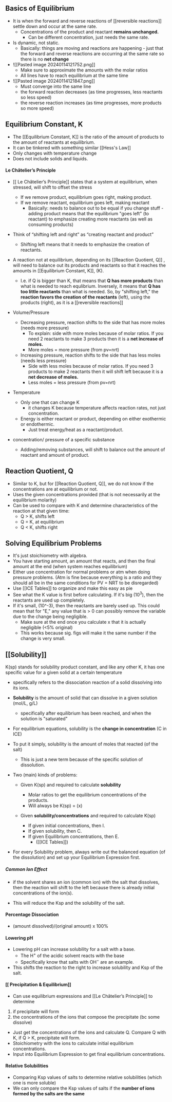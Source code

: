 
## Basics of Equilibrium
- It is when the forward and reverse reactions of [[reversible reactions]] settle down and occur at the same rate. 
	- Concentrations of the product and reactant **remains unchanged.**
		- Can be different concentration, just needs the same rate.
- Is dynamic, not static.
	- Basically: things are moving and reactions are happening - just that the forward and reverse reactions are occurring at the same rate so there is no **net change**
- ![[Pasted image 20240114121752.png]]
	- Make sure to approximate the amounts with the molar ratios
	- All lines have to reach equilibrium at the same time
- ![[Pasted image 20240114121847.png]]
	- Must converge into the same line
	- the forward reaction decreases (as time progresses, less reactants so less speed)
	- the reverse reaction increases (as time progresses, more products so more speed)
## Equilibrium Constant, K
- The [[Equilibrium Constant, K]] is the ratio of the amount of products to the amount of reactants at equilibrium. 
- It can be tinkered with something similar [[Hess's Law]] 
- Only changes with temperature change
- Does not include solids and liquids. 

#### Le Châtelier’s Principle
- [[ Le Châtelier’s Principle]] states that a system at equilibrium, when stressed, will shift to offset the stress
	- If we remove product, equilibrium goes right, making product.
	- If we remove reactant, equilibrium goes left, making reactant
		- Basically: needs to balance out to be equal if you change stuff - adding product means that the equilibrium "goes left" (to reactant) to emphasize creating more reactants (as well as consuming products)
- Think of  “shifting left and right” as “creating reactant and product”
	- Shifting left means that it needs to emphasize the creation of reactants.
- A reaction not at equilibrium, depending on its [[Reaction Quotient, Q]] , will need to balance out its products and reactants so that it reaches the amounts in [[Equilibrium Constant, K]], (K).
	- I.e. if Q is bigger than K, that means that **Q has more products** than what is needed to reach equlibrium. Inversely, it means that **Q has too little reactants** than what is needed. So, by "shifting left," the **reaction favors the creation of the reactants** (left), using the products (right), as it is a [[reversible reactions]] 

- Volume/Pressure
	- Decreasing pressure, reaction shifts to the side that has more moles (needs more pressure)
		- To explain: side with more moles because of molar ratios. If you need 2 reactants to make 3 products then it is a **net increase of moles.** 
		- More moles = more pressure (from pv=nrt)
	- Increasing pressure, reaction shifts to the side that has less moles (needs less pressure)
		- Side with less moles because of molar ratios. If you need 3 products to make 2 reactants then it will shift left because it is a **net decrease of moles.** 
		- Less moles = less pressure (from pv=nrt)
- Temperature
	- Only one that can change K
		- it changes K because temperature affects reaction rates, not just concentration.
	- Energy is either reactant or product, depending on either exothermic or endothermic.
		- Just treat energy/heat as a reactant/product.
- concentration/ pressure of a specific substance
	- Adding/removing substances, will shift to balance out the amount of reactant and amount of product.

## Reaction Quotient, Q
- Similar to K, but for [[Reaction Quotient, Q]], we do not know if the concentrations are at equilibrium or not.
- Uses the given concentrations provided (that is not necessarily at the equilibrium molarity)
- Can be used to compare with K and determine characteristics of the reaction at that given time:
	- Q > K, shifts left
	- Q = K, at equilibrium
	- Q < K, shifts right

## Solving Equilibrium Problems
- It's just stoichiometry with algebra.
- You have starting amount, an amount that reacts, and then the final amount at the end (when system reaches equilibrium) 
- Either use concentration for normal problems or atm when doing pressure problems. (Atm is fine because everything is a ratio and they should all be in the same conditions for PV = NRT to be disregarded)
- Use [[ICE Tables]] to organize and make this easy as pie
- See what the K value is first before calculating. If it's big (10$^3$), then the reactants are used up completely. 
- If it's small, (10^-3), then the reactants are barely used up. This could mean that for "E," any value that is > 0 can possibly remove the variable due to the change being negligible.
	- Make sure at the end once you calculate x that it is actually negligible (<5% original)
	- This works because sig. figs will make it the same number if the change is very small.


## [[Solubility]]
K(sp) stands for solubility product constant, and like any other K, it has one specific value for a given solid at a certain temperature

- specifically refers to the dissociation reaction of a solid dissolving into its ions.

- **Solubility** is the amount of solid that can dissolve in a given solution (mol/L, g/L)
	- specifically after equilibrium has been reached, and when the solution is  "saturated"

- For equilibrium equations, solubility is the **change in concentration** (C in ICE)
- To put it simply, solubility is the amount of moles that reacted (of the salt)
	- This is just a new term because of the specific solution of dissolution. 

- Two (main) kinds of problems:
	- Given K(sp) and required to calculate **solubility**
		- Molar ratios to get the equilibrium concentrations of the products.
		- Will always be K(sp) = (x)
		
	- Given **solubility/concentrations** and required to calculate K(sp)
		- If given initial concentrations, then I.
		- If given solubility, then C.
		- If given Equilibrium concentrations, then E.
			- ([[ICE Tables]])
		
- For every Solubility problem, always write out the balanced equation (of the dissolution) and set up your Equilibrium Expression first.

##### Common Ion Effect
- if the solvent shares an ion (common ion) with the salt that dissolves, then the reaction will shift to the left because there is already initial concentrations of the ion(s).

- This will reduce the Ksp and the solubility of the salt.

#### Percentage Dissociation
- (amount dissolved)/(original amount) x 100%

#### Lowering pH
- Lowering pH can increase solubility for a salt with a base. 
	- The H$^+$ of the acidic solvent reacts with the base
	- Specifically know that salts with OH$^-$ are an example.
- This shifts the reaction to the right to increase solubility and Ksp of the salt.

#### [[ Precipitation & Equilibrium]]
- Can use equilibrium expressions and [[Le Châtelier’s Principle]] to determine 
1. if precipitate will form
2. the concentrations of the ions that compose the precipitate (bc some dissolve)

- Just get the concentrations of the ions and calculate Q. Compare Q with K, if Q > K, precipitate will form.
- Stoichiometry with the ions to calculate initial equilibrium concentrations. 
- Input into Equilibrium Expression to get final equilibrium concentrations. 

#### Relative Solubilities
- Comparing Ksp values of salts to determine relative solubilities (which one is more soluble)
- We can only compare the Ksp values of salts if the **number of ions formed by the salts are the same**  



